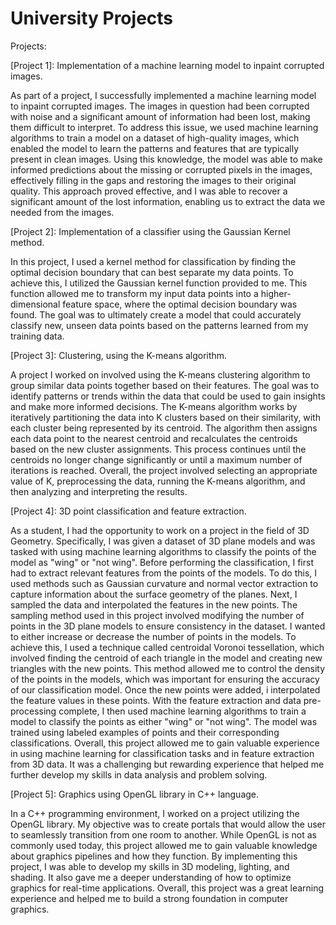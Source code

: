 # University Projects
Projects:

[Project 1]: Implementation of a machine learning model to inpaint corrupted images.

As part of a project, I successfully implemented a machine learning model to inpaint corrupted images. The images in question had been corrupted with noise and a significant amount of information had been lost, making them difficult to interpret. To address this issue, we used machine learning algorithms to train a model on a dataset of high-quality images, which enabled the model to learn the patterns and features that are typically present in clean images. 
Using this knowledge, the model was able to make informed predictions about the missing or corrupted pixels in the images, effectively filling in the gaps and restoring the images to their original quality. This approach proved effective, and I was able to recover a significant amount of the lost information, enabling us to extract the data we needed from the images. 


[Project 2]: Implementation of a classifier using the Gaussian Kernel method.

In this project, I used a kernel method for classification by finding the optimal decision boundary that can best separate my data points. To achieve this, I utilized the Gaussian kernel function provided to me. This function allowed me to transform my input data points into a higher-dimensional feature space, where the optimal decision boundary was found. The goal was to ultimately create a model that could accurately classify new, unseen data points based on the patterns learned from my training data.

[Project 3]: Clustering, using the K-means algorithm.

A project I worked on involved using the K-means clustering algorithm to group similar data points together based on their features. The goal was to identify patterns or trends within the data that could be used to gain insights and make more informed decisions. The K-means algorithm works by iteratively partitioning the data into K clusters based on their similarity, with each cluster being represented by its centroid. The algorithm then assigns each data point to the nearest centroid and recalculates the centroids based on the new cluster assignments. 
This process continues until the centroids no longer change significantly or until a maximum number of iterations is reached. Overall, the project involved selecting an appropriate value of K, preprocessing the data, running the K-means algorithm, and then analyzing and interpreting the results.

[Project 4]: 3D point classification and feature extraction.

As a student, I had the opportunity to work on a project in the field of 3D Geometry. 
Specifically, I was given a dataset of 3D plane models and was tasked with using machine learning algorithms to classify the points of the model as "wing" or "not wing".
Before performing the classification, I first had to extract relevant features from the points of the models. To do this, I used methods such as Gaussian curvature and normal vector extraction to capture information about the surface geometry of the planes. Next, I sampled the data and interpolated the features in the new points. The sampling method used in this project involved modifying the number of points in the 3D plane models to ensure consistency in the dataset. 
I wanted to either increase or decrease the number of points in the models.  To achieve this, I used a technique called centroidal Voronoi tessellation, which involved finding the centroid of each triangle in the model and creating new triangles with the new points. This method allowed me to control the density of the points in the models, which was important for ensuring the accuracy of our classification model.  Once the new points were added, i interpolated the feature values in these points. With the feature extraction and data pre-processing complete, I then used machine learning algorithms to train a model to classify the points as either "wing" or "not wing".  The model was trained using labeled examples of points and their corresponding classifications. Overall, this project allowed me to gain valuable experience in using machine learning for classification tasks and in feature extraction from 3D data.  It was a challenging but rewarding experience that helped me further develop my skills in data analysis and problem solving.

[Project 5]: Graphics using OpenGL library in C++ language.

In a C++ programming environment, I worked on a project utilizing the OpenGL library. 
My objective was to create portals that would allow the user to seamlessly transition from one room to another. 
While OpenGL is not as commonly used today, this project allowed me to gain valuable knowledge about graphics pipelines and how they function. 
By implementing this project, I was able to develop my skills in 3D modeling, lighting, and shading. 
It also gave me a deeper understanding of how to optimize graphics for real-time applications. 
Overall, this project was a great learning experience and helped me to build a strong foundation in computer graphics.

